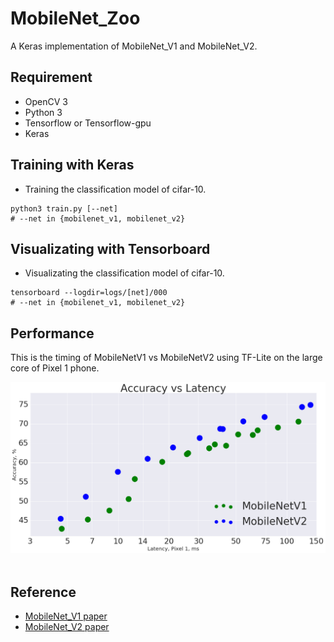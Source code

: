 # MobileNet_Zoo
A Keras implementation of MobileNet_V1 and MobileNet_V2.

## Requirement
- OpenCV 3
- Python 3
- Tensorflow or Tensorflow-gpu
- Keras

## Training with Keras

 - Training the classification model of cifar-10.
```
python3 train.py [--net]
# --net in {mobilenet_v1, mobilenet_v2}
```

## Visualizating with Tensorboard

 - Visualizating the classification model of cifar-10.
```
tensorboard --logdir=logs/[net]/000
# --net in {mobilenet_v1, mobilenet_v2}
```

## Performance

This is the timing of MobileNetV1 vs MobileNetV2 using TF-Lite on the large core of Pixel 1 phone.
<div align="center">
<img src="https://github.com/tensorflow/models/blob/master/research/slim/nets/mobilenet/mnet_v1_vs_v2_pixel1_latency.png"><br><br>
</div>

## Reference

- [MobileNet_V1 paper](https://arxiv.org/abs/1704.04861)
- [MobileNet_V2 paper](https://arxiv.org/abs/1801.04381)
